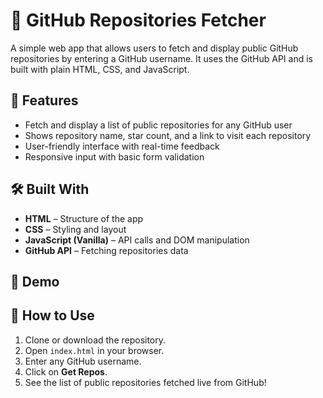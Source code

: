 # 📁 GitHub Repositories Fetcher

A simple web app that allows users to fetch and display public GitHub repositories by entering a GitHub username. It uses the GitHub API and is built with plain HTML, CSS, and JavaScript.

## 🚀 Features

- Fetch and display a list of public repositories for any GitHub user
- Shows repository name, star count, and a link to visit each repository
- User-friendly interface with real-time feedback
- Responsive input with basic form validation

## 🛠️ Built With

- **HTML** – Structure of the app
- **CSS** – Styling and layout
- **JavaScript (Vanilla)** – API calls and DOM manipulation
- **GitHub API** – Fetching repositories data

## 📸 Demo



## 📂 How to Use

1. Clone or download the repository.
2. Open `index.html` in your browser.
3. Enter any GitHub username.
4. Click on **Get Repos**.
5. See the list of public repositories fetched live from GitHub!
